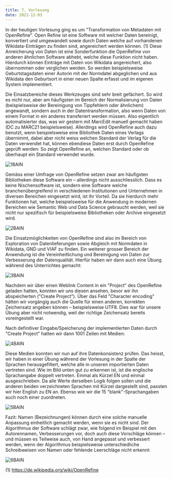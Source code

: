 ```yaml
---
title: 7. Vorlesung
date: 2021-12-03
---
```


In der heutigen Vorlesung ging es um "Transformation von Metadaten mit OpenRefine". Open Refine ist eine Software mit welcher Daten bereinigt, konvertiert und umgewandelt sowie durch Daten welche auf vorhandenen Wikidata-Einträgen zu finden sind, angereichert werden können. (1) 
Diese Anreicherung von Daten ist eine Sonderfunktion die OpenRefine von anderen ähnlichen Software abhebt, welche diese Funktion nicht haben. Hierdurch können Einträge mit Daten von Wikidata angereichert, also übernommen oder verglichen werden. So werden beispielsweise Geburtstagsdaten einer Autorin mit der Normdatei abgeglichen und aus Wikidata den Geburtsort in einer neuen Spalte erfasst und im eigenen System implementiert. 

Die Einsatzbereiche dieses Werkzeuges sind sehr breit gefächert. So wird es nicht nur, aber am häufigsten im Bereich der Normalisierung von Daten (beispielsweise der Bereinigung von Tippfehlern oder ähnlichem) angewandt, sondern auch in der Datentransformation, also wenn Daten von einem Format in ein anderes transferiert werden müssen. Also eigentlich automatisierter das, was wir gestern mit MarcEdit manuell gemacht haben (DC zu MARC21 beispielsweise). Allerdings wird OpenRefine auch dazu benutzt, wenn beispielsweise eine Bibliothek Daten eines Verlags übernimmt, dabei aber nicht weiss welchen Standard der Verlag für die Daten verwendet hat, können ebendiese Daten erst durch OpenRefine geprüft werden: So zeigt OpenRefine an, welchen Standard oder ob überhaupt ein Standard verwendet wurde. 

![1BAIN](https://user-images.githubusercontent.com/91533763/144634952-37b74998-17b7-4c34-a239-6c17665c6f56.png)

Gemäss einer Umfrage von OpenRefine setzen zwar am häufigsten Bibliotheken diese Software ein – allerdings nicht ausschliesslich. Dass es keine Nischensoftware ist, sondern eine Software welche branchenübergreifend in verschiedenen Institutionen und Unternehmen in diversen Bereichen eingesetzt wird, ist ihr Vorteil. Da sie hierdurch mehr Funktionen hat, welche beispielsweise für die Anwendung in modernen Bereichen wie Semantic Web und Data Science gebraucht werden, weil sie nicht nur spezifisch für beispielsweise Bibliotheken oder Archive eingesetzt wird. 

![2BAIN](https://user-images.githubusercontent.com/91533763/144635012-7c9ad2a0-77af-4747-96e2-623257f1e9b5.png)

Die Einsatzmöglichkeiten von OpenRefine sind also im Bereich von Exploration von Datenlieferungen sowie Abgleich mit Normdaten in Wikidata, GND und VIAF zu finden. Ein weiterer grosser Bereich der Anwendung ist die Vereinheitlichung und Bereinigung von Daten zur Verbesserung der Datenqualität. Hierfür haben wir dann auch eine Übung während des Unterrichtes gemacht: 

![3BAIN](https://user-images.githubusercontent.com/91533763/144635084-fc5e8172-9953-42aa-bf40-3ea194d1f4c1.png)

Nachdem wir über einen Weblink Content in ein "Project" des OpenRefine geladen hatten, konnten wir uns diesen ansehen, bevor wir ihn abspeicherten ("Create Project"). Über das Feld "Character encoding" hätten wir vorgängig auch die Quelle für einen anderen, korrekten Zeichensatz angeben können – beispielsweise UTF8. Dies war für unsere Übung aber nicht notwendig, weil der richtige Zeichensatz bereits voreingestellt war. 

Nach definitiver Eingabe/Speicherung der implementierten Daten durch "Create Project" hatten wir dann 1001 Zeilen mit Medien: 

![4BAIN](https://user-images.githubusercontent.com/91533763/144635159-1a10d13a-34e8-4bef-8f58-f0c24e76a579.png)

Diese Medien konnten wir nun auf ihre Datenkonsistenz prüfen. Das heisst, wir haben in einer Übung während der Vorlesung in der Spalte der Sprachen herausgefiltert, welche alle in unseren importierten Daten vertreten sind. Wie im Bild unten gut zu erkennen ist, ist die englische Sprachangabe doppelt vertreten. Einmal als Kürzel EN und einmal ausgeschrieben. Da alle Werte derselben Logik folgen sollen und die anderen beiden verzeichneten Sprachen mit Kürzel dargestellt sind, passten wir hier English zu EN an. Ebenso wie wir die 15 "blank"-Sprachangaben auch noch einer zuordneten. 

![5BAIN](https://user-images.githubusercontent.com/91533763/144635210-a900a385-0754-4a97-84f5-ecee197531c4.png)

Fazit: Namen (Bezeichnungen) können durch eine solche manuelle Anpassung einheitlich gemacht werden, wenn sie es nicht sind. Der Algorithmus der Software schlägt zwar, wie folgend im Beispiel mit den Autorennamen, Verbesserungen vor, doch auch diese Vorschläge können – und müssen es Teilweise auch, von Hand angepasst und verbessert werden, wenn der Algorithmus beispielsweise  unterschiedliche Schreibweisen von Namen oder fehlende Leerschläge nicht erkennt: 

![6BAIN](https://user-images.githubusercontent.com/91533763/144635709-dd29f44a-c54c-49b6-b2ec-9cf136c02554.png)


(1)	https://de.wikipedia.org/wiki/OpenRefine
